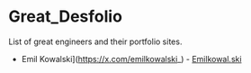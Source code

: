 # Great_Desfolio
List of great engineers and their portfolio sites. 

 - Emil Kowalski](https://x.com/emilkowalski_) - [Emilkowal.ski](https://emilkowal.ski)
